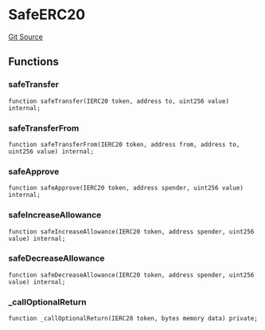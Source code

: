 # SafeERC20
[Git Source](https://github.com/KlimaDAO/klimadao-solidity/blob/29fd912e7e35bfd36ad9c6e57c2a312d3aed3640/src/protocol/staking/utils/KlimaTreasury.sol)


## Functions
### safeTransfer


```solidity
function safeTransfer(IERC20 token, address to, uint256 value) internal;
```

### safeTransferFrom


```solidity
function safeTransferFrom(IERC20 token, address from, address to, uint256 value) internal;
```

### safeApprove


```solidity
function safeApprove(IERC20 token, address spender, uint256 value) internal;
```

### safeIncreaseAllowance


```solidity
function safeIncreaseAllowance(IERC20 token, address spender, uint256 value) internal;
```

### safeDecreaseAllowance


```solidity
function safeDecreaseAllowance(IERC20 token, address spender, uint256 value) internal;
```

### _callOptionalReturn


```solidity
function _callOptionalReturn(IERC20 token, bytes memory data) private;
```

